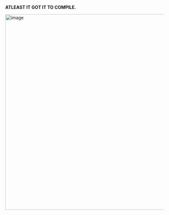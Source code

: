 **ATLEAST IT GOT IT TO COMPILE.**

<img width="1345" height="621" alt="image" src="https://github.com/user-attachments/assets/ae94e7ec-2818-4732-9e05-0ee14ce609ee" />
